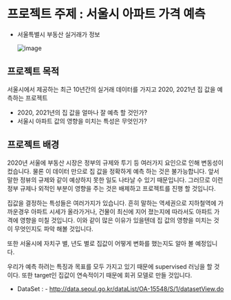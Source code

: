 # 프로젝트 주제 : 서울시 아파트 가격 예측

* 서울특별시 부동산 실거래가 정보
    
  ![image](https://user-images.githubusercontent.com/44541794/125407978-60797f80-e3f5-11eb-8196-380dc00ef427.png)


## 프로젝트 목적 
서울시에서 제공하는 최근 10년간의 실거래 데이터를 가지고 2020, 2021년 집 값을 예측하는 프로젝트

- 2020, 2021년의 집 값을 얼마나 잘 예측 할 것인가?
- 서울시 아파트 값의 영향을 미치는 특성은 무엇인가?

## 프로젝트 배경
2020년 서울에 부동산 시장은 정부의 규제와 투기 등 여러가지 요인으로 인해 변동성이 컸습니다. 물론 이 데이터 만으로 집 값을 정확하게 예측 하는 것은 불가능합니다. 앞서 말한 정뷰의 규제와 같이 예상하지 못한 일도 나타날 수 있기 때문입니다. 그러므로 이런 정부 규제나 외적인 부분이 영향을 주는 것은 배제하고 프로젝트를 진행 할 것입니다.

집값을 결정하는 특성들은 여러가지가 있습니다. 흔히 말하는 역세권으로 지하철역에 가까운경우 아파트 시세가 올라가거나, 건물이 최신에 지어 졌는지에 따라서도 아파트 가격에 영향을 미칠 것입니다. 이와 같이 많은 이유가 있을텐데 집 값의 영향을 미치는 것이 무엇인지도 파악 해볼 것입니다.

또한 서울시에 자치구 별, 년도 별로 집값이 어떻게 변화를 했는지도 알아 볼 예정입니다.

우리가 예측 하려는 특징과 목표를 모두 가지고 있기 때문에 supervised 러닝을 할 것이다. 또한 target인 집값이 연속적이기 때문에 회귀 모델로 만들 것입니다.

- DataSet : - http://data.seoul.go.kr/dataList/OA-15548/S/1/datasetView.do
